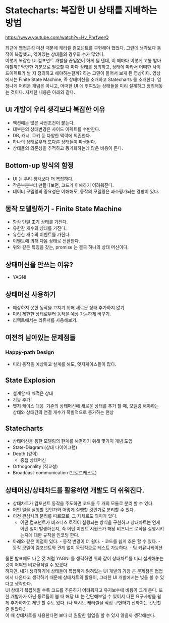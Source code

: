 # Statecharts: 복잡한 UI 상태를 지배하는 방법

https://www.youtube.com/watch?v=Hv_PhrfwerQ​

최근에 웹접근성 미션 때문에 캐러셀 컴포넌트를 구현해야 했었다. 그런데 생각보다 동작이 복잡했고, 엮여있는 상태들의 경우의 수가 많았다.  
이렇게 복잡한 UI 컴포넌트 개발을 끊임없이 하게 될 텐데, 이 때마다 이렇게 고통 받아야할까? 막연한 기분으로 필요할 때 마다 상태를 정의하고, 상태에 따라서 어떠한 사이드이펙트가 날 지 정의하고 해야하는걸까? 하는 고민이 들어서 보게 된 영상이다. 영상에서는 Finite State Machine, 즉 상태머신을 소개하고 Statecharts 를 소개한다. 엄청나게 어려운 개념은 아니고, 어떠한 UI 에 엮여있는 상태들을 미리 설계하고 정리해놓는 것이다. 자세한 내용은 아래와 같다.
​

## UI 개발이 우리 생각보다 복잡한 이유

- 액션에는 많은 사전조건이 붙는다.
- 대부분의 상태변경은 사이드 이펙트를 수반한다.
- DB, 캐시, 쿠키 등 다양한 맥락에 의존한다.
- 하나의 상태로부터 또다른 상태들이 파생된다.
- 상태들의 의존성을 추적하고 동기화하는데 많은 비용이 든다.
  ​

## Bottom-up 방식의 함정

- UI 는 우리 생각보다 더 복잡하다.
- 작은부분부터 만들다보면, 코드가 이해하기 어려워진다.
- 데이터 모델링의 중요성은 이해해도, 동작의 모델링은 과소평가되는 경향이 있다.
  ​

## 동작 모델링하기 - Finite State Machine

- 항상 단일 초기 상태를 가진다.
- 유한한 개수의 상태를 가진다.
- 유한한 개수의 이벤트를 가진다.
- 이벤트에 의해 다음 상태로 전환한다.
- 위와 같은 특징을 갖는, promise 는 결국 하나의 상태 머신이다.
  ​

## 상태머신을 안쓰는 이유?

- YAGNI ​

## 상태머신 사용하기

- 예상하지 못한 동작을 고치기 위해 새로운 상태 추가하지 않기
- 미리 제한한 상태로부터 동작을 예상 가능하게 바꾸기.
- 리액트에서는 리듀서를 사용해보기.
  ​

## 여전히 남아있는 문제점들

### Happy-path Design​

- 미리 동작을 예상하고 설계를 해도, 엣지케이스들이 많다.
  ​

## State Explosion

- 설계할 때 빼먹은 상태
- 기능 추가
- 엣지 케이스 대응
  ​
  기존의 상태머신에 새로운 상태를 추가 할 때, 모델링 해야하는 상태와 상태간의 연결 개수가 폭발적으로 증가하는 현상
  ​

## Statecharts

- 상태머신을 통한 모델링의 한계를 해결하기 위해 몇가지 개념 도입
- State-Diagram (상태 다이어그램)
- Depth (깊이)
  - 중첩 상태머신
- Orthogonality (직교성)
- Broadcast-communication (브로드캐스트)
  ​

## 상태머신/상태차드를 활용하면 개발도 더 쉬워진다.

- 상태차트가 컴포넌트 동작을 주도하면 코드를 두 개의 모듈로 분리 할 수 있다.
- 어떤 일을 실행할 것인가와 어떻게 실행할 것인가로 분리할 수 있다.
- 이건 관심사의 분리를 따르므로, 그 자체로도 의미가 있다.
  - 어떤 컴포넌트가 비즈니스 로직이 실행되는 방식을 구현하고 상태차트는 언제 어떤 일이 발생하는지, 즉 어떤 이벤트 시퀀스가 해당 비즈니스 로직을 실행시키는지에 대한 규칙을 인코딩 한다.
- 아래와 같은 이점이 있다. - 동작 변경이 더 쉽다. - 코드를 쉽게 추론 할 수 있다. - 동작 모델이 컴포넌트와 관계 없이 독립적으로 테스트 가능하다. - 팀 커뮤니케이션
  ​

물론 발표에도 나온 것 처럼 YAGNI 를 생각하면 위와 같이 상태차트를 미리 설계해놓는 것이 어쩌면 비효율적일 수 있겠다.  
하지만, 내가 생각하기에 상태들이 복잡하게 얽혀있는 UI 개발의 가장 큰 문제점은 협업에서 나온다고 생각하기 때문에 상태차트의 활용이, 그러한 UI 개발에서는 빛을 볼 수 있다고 생각한다.  
UI 상태가 복잡해질 수록 코드를 추론하기 어려워지고 유지보수에 비용이 크게 든다. 또한 개발자가 아닌 동료들이 볼 때 해당 UI 는 간단해보일 수 있어서 다른 요구사항을 쉽게 추가하자고 제안 할 수도 있다. (나 역시도 캐러셀을 직접 구현하기 전까지는 간단할 줄 알았다.)  
이 때 상태차트를 사용한다면 보다 더 원활한 협업을 할 수 있지 않을까 생각해본다.
